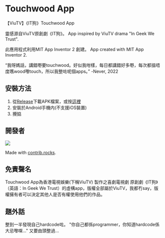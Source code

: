 # Touchwood App
【ViuTV】《IT狗》Touchwood App

靈感源自ViuTV原創劇《IT狗》。 App inspired by ViuTV drama "In Geek We Trust". 

此應用程式利用MIT App Inventor 2 創建。 App created with MIT App Inventor 2. 

“我呀媽話，講錯嘢要touchwood。好似我咁樣，每日都講錯好多嘢，每次都搵唔度嚿wood嚟touch，所以我整咗呢個apps。”  -Never, 2022

## 安裝方法
1. 從[Release](https://github.com/PHPERCYHO/touchwood-app/releases)下載APK檔案，或按[這裡](https://github.com/PHPERCYHO/touchwood-app/releases/download/v0.1.0/Touchwood_App.apk)
2. 安裝於Android手機内(不支援iOS裝置)
3. 攪掂

## 開發者
<a href="https://github.com/phpercyho/touchwood_app/graphs/contributors">
  <img src="https://contrib.rocks/image?repo=phpercyho/touchwood_app" />
</a>

Made with [contrib.rocks](https://contrib.rocks).

## 免責聲名

Touchwood App為香港電視娛樂(下稱ViuTV) 製作之喜劇電視劇 原創劇《IT狗》（英語：In Geek We Trust）的虛構app，版權全部屬於ViuTV，我都冇say，版權擁有者可以決定其他人是否有權使用他們的作品。

## 題外話

整到一半發現自己hardcode咗。 "你自己都係programmer，你知道hardcode係大忌嚟㗎..." 又要由頭整過...